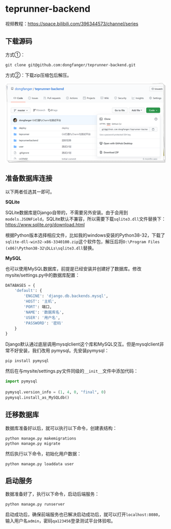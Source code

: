 # teprunner-backend

视频教程：https://space.bilibili.com/396344573/channel/series

## 下载源码

方式①：

```
git clone git@github.com:dongfanger/teprunner-backend.git
```

方式②：下载zip压缩包后解压。

![image-20210821110533369](README/image-20210821110533369.png)

## 准备数据库连接

以下两者任选其一即可。

**SQLite**

SQLite数据库是Django自带的，不需要另外安装。由于会用到`models.JSONField`，SQLite默认不兼容，所以需要下载`sqlite3.dll`文件替换下：https://www.sqlite.org/download.html

根据Python版本选择相应文件，比如我的windows安装的Python38-32，下载了`sqlite-dll-win32-x86-3340100.zip`这个软件包，解压后将`D:\Program Files (x86)\Python38-32\DLLs\sqlite3.dll`替换。

**MySQL**

也可以使用MySQL数据库，前提是已经安装并创建好了数据库。修改mysite/settings.py中的数据库配置：

```python
DATABASES = {
    'default': {
        'ENGINE': 'django.db.backends.mysql',
        'HOST': '主机',
        'PORT': 端口,
        'NAME': '数据库名',
        'USER': '用户名',
        'PASSWORD': '密码'
    }
}
```

Django默认通过底层调用mysqlclient这个库和MySQL交互。但是mysqlclient非常不好安装，我们改用 pymysql。先安装pymysql：

```shell
pip install pymysql
```

然后在与mysite/settings.py文件同级的`__init__`文件中添加代码：

```python
import pymysql

pymysql.version_info = (1, 4, 0, "final", 0)
pymysql.install_as_MySQLdb()
```

## 迁移数据库

数据库准备好以后，就可以执行以下命令，创建表结构：

```shell
python manage.py makemigrations
python manage.py migrate
```

然后执行以下命令，初始化用户数据：

```shell
python manage.py loaddata user
```

## 启动服务

数据准备好了，执行以下命令，启动后端服务：

```
python manage.py runserver
```

启动成功后，确保前端服务也已解决启动成功后，就可以打开`localhost:8080`，输入用户名`admin`，密码`qa123456`登录测试平台体验啦。